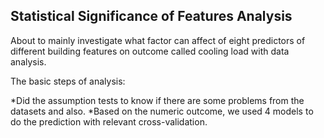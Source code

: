 Statistical Significance of Features Analysis
-------  

About to mainly investigate what factor can affect of eight predictors of different building features on outcome called cooling load with data analysis. 

The basic steps of analysis:

*Did the assumption tests to know if there are some problems from the datasets and also. 
*Based on the numeric outcome,  we used 4 models to do the prediction with relevant cross-validation.
